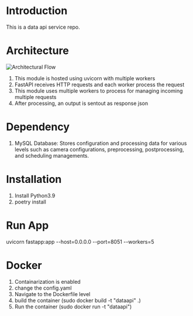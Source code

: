 # Introduction 
This is a data api service repo. 



# Architecture
![Architectural Flow](abc.png)

1. This module is hosted using uvicorn with multiple workers
2. FastAPI receives HTTP requests and each worker process the request
3. This module uses multiple workers to process for managing incoming multiple requests
4. After processing, an output is sentout as response json
# Dependency
1. MySQL Database: Stores configuration and processing data for various levels such as camera configurations, preprocessing, postprocessing, and scheduling managements.

# Installation
1. Install Python3.9 
3. poetry install

# Run App
uvicorn fastapp:app --host=0.0.0.0 --port=8051 --workers=5

# Docker 
1. Containarization is enabled
2. change the config.yaml
2. Navigate to the Dockerfile level
2. build the container (sudo docker build -t "dataapi" .)
3. Run the container (sudo docker run -t "dataapi")